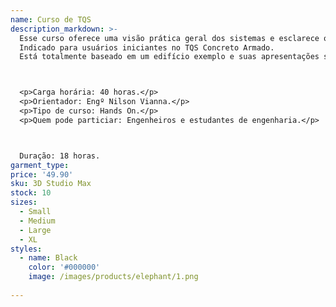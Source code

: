 ```yaml
---
name: Curso de TQS
description_markdown: >-
  Esse curso oferece uma visão prática geral dos sistemas e esclarece o funcionamento dos principais comandos básicos e avançados do TQS.
  Indicado para usuários iniciantes no TQS Concreto Armado.
  Está totalmente baseado em um edifício exemplo e suas apresentações são compostas por slides explicativos e comentados, acompanhados da operação real do sistema, onde cada aluno irá utilizar computador fornecido pela instituição.



  <p>Carga horária: 40 horas.</p>
  <p>Orientador: Engº Nilson Vianna.</p>
  <p>Tipo de curso: Hands On.</p>
  <p>Quem pode particiar: Engenheiros e estudantes de engenharia.</p>



  Duração: 18 horas.
garment_type:
price: '49.90'
sku: 3D Studio Max
stock: 10
sizes:
  - Small
  - Medium
  - Large
  - XL
styles:
  - name: Black
    color: '#000000'
    image: /images/products/elephant/1.png
  
---
```

